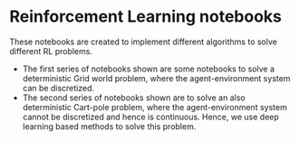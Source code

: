 # Reinforcement Learning notebooks

These notebooks are created to implement different algorithms to solve different RL problems.

* The first series of notebooks shown are some notebooks to solve a deterministic Grid world problem, where the agent-environment system can be discretized.
* The second series of notebooks shown are to solve an also deterministic Cart-pole problem, where the agent-environment system cannot be discretized and hence is continuous. Hence, we use deep learning based methods to solve this problem. 

